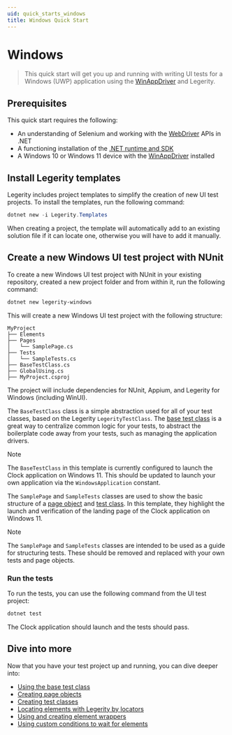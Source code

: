 ```yaml
---
uid: quick_starts_windows
title: Windows Quick Start
---
```


# Windows

> This quick start will get you up and running with writing UI tests for a Windows (UWP) application using the [WinAppDriver](https://github.com/microsoft/WinAppDriver) and Legerity.

## Prerequisites

This quick start requires the following:

- An understanding of Selenium and working with the [WebDriver](https://www.selenium.dev/documentation/webdriver/) APIs in .NET
- A functioning installation of the [.NET runtime and SDK](https://dotnet.microsoft.com/en-us/download)
- A Windows 10 or Windows 11 device with the [WinAppDriver](https://github.com/microsoft/WinAppDriver) installed

## Install Legerity templates

Legerity includes project templates to simplify the creation of new UI test projects. To install the templates, run the following command:

```powershell
dotnet new -i Legerity.Templates
```

When creating a project, the template will automatically add to an existing solution file if it can locate one, otherwise you will have to add it manually.

## Create a new Windows UI test project with NUnit

To create a new Windows UI test project with NUnit in your existing repository, created a new project folder and from within it, run the following command:

```powershell
dotnet new legerity-windows
```

This will create a new Windows UI test project with the following structure:

```text
MyProject
├── Elements
├── Pages
│   └── SamplePage.cs
├── Tests
│   └── SampleTests.cs
├── BaseTestClass.cs
├── GlobalUsing.cs
├── MyProject.csproj
```

The project will include dependencies for NUnit, Appium, and Legerity for Windows (including WinUI).

The `BaseTestClass` class is a simple abstraction used for all of your test classes, based on the Legerity `LegerityTestClass`. The [base test class](xref:using_legerity_test_classes#the-base-test-class) is a great way to centralize common logic for your tests, to abstract the boilerplate code away from your tests, such as managing the application drivers.

> [!NOTE]
> The `BaseTestClass` in this template is currently configured to launch the Clock application on Windows 11. This should be updated to launch your own application via the `WindowsApplication` constant.

The `SamplePage` and `SampleTests` classes are used to show the basic structure of a [page object](xref:using_legerity_page_objects) and [test class](xref:using_legerity_test_classes). In this template, they highlight the launch and verification of the landing page of the Clock application on Windows 11.

> [!NOTE]
> The `SamplePage` and `SampleTests` classes are intended to be used as a guide for structuring tests. These should be removed and replaced with your own tests and page objects.

### Run the tests

To run the tests, you can use the following command from the UI test project:

```powershell
dotnet test
```

The Clock application should launch and the tests should pass.

## Dive into more

Now that you have your test project up and running, you can dive deeper into:

- [Using the base test class](xref:using_legerity_base_test_class)
- [Creating page objects](xref:using_legerity_page_objects)
- [Creating test classes](xref:using_legerity_test_classes)
- [Locating elements with Legerity by locators](xref:using_legerity_by_locators)
- [Using and creating element wrappers](xref:using_legerity_element_wrappers)
- [Using custom conditions to wait for elements](xref:using_legerity_wait_conditions)
